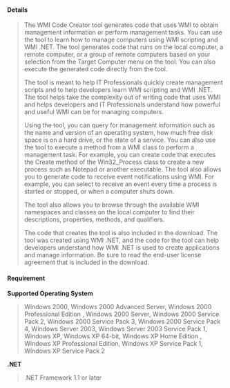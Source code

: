 #### Details

> The WMI Code Creator tool generates code that uses WMI to obtain management information or perform management tasks. You can use the tool to learn how to manage computers using WMI scripting and WMI .NET. The tool generates code that runs on the local computer, a remote computer, or a group of remote computers based on your selection from the Target Computer menu on the tool. You can also execute the generated code directly from the tool.
>
> The tool is meant to help IT Professionals quickly create management scripts and to help developers learn WMI scripting and WMI .NET. The tool helps take the complexity out of writing code that uses WMI and helps developers and IT Professionals understand how powerful and useful WMI can be for managing computers.
>
> Using the tool, you can query for management information such as the name and version of an operating system, how much free disk space is on a hard drive, or the state of a service. You can also use the tool to execute a method from a WMI class to perform a management task. For example, you can create code that executes the Create method of the Win32_Process class to create a new process such as Notepad or another executable. The tool also allows you to generate code to receive event notifications using WMI. For example, you can select to receive an event every time a process is started or stopped, or when a computer shuts down.
>
> The tool also allows you to browse through the available WMI namespaces and classes on the local computer to find their descriptions, properties, methods, and qualifiers.
>
> The code that creates the tool is also included in the download. The tool was created using WMI .NET, and the code for the tool can help developers understand how WMI .NET is used to create applications and manage information. Be sure to read the end-user license agreement that is included in the download.

#### Requirement

**Supported Operating System**

> Windows 2000, Windows 2000 Advanced Server, Windows 2000 Professional Edition , Windows 2000 Server, Windows 2000 Service Pack 2, Windows 2000 Service Pack 3, Windows 2000 Service Pack 4, Windows Server 2003, Windows Server 2003 Service Pack 1, Windows XP, Windows XP 64-bit, Windows XP Home Edition , Windows XP Professional Edition, Windows XP Service Pack 1, Windows XP Service Pack 2

**.NET**

> .NET Framework 1.1 or later